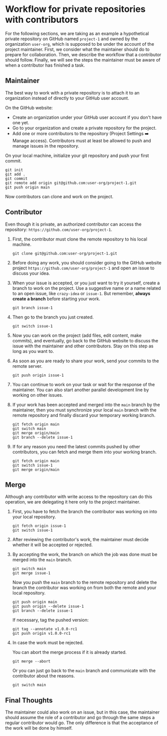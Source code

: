 # Workflow for private repositories with contributors

For the following sections, we are taking as an example a hypothetical private repository on GitHub named `project-1` and owned by the organization `user-org`, which is supposed to be under the account of the project maintainer. First, we consider what the maintainer should do to prepare for collaboration. Then, we describe the workflow that a contributor should follow. Finally, we will see the steps the maintainer must be aware of when a contributor has finished a task.

## Maintainer

The best way to work with a private repository is to attach it to an organization instead of directly to your GitHub user account.

On the GitHub website:

- Create an organization under your GitHub user account if you don't have one yet.
- Go to your organization and create a private repository for the project.
- Add one or more contributors to the repository (Project Settings :arrow_right: Manage access). Contributors must at least be allowed to push and manage issues in the repository.

On your local machine, initialize your git repository and push your first commit.

```
git init
git add .
git commit
git remote add origin git@github.com:user-org/project-1.git
git push origin main
```

Now contributors can clone and work on the project.

## Contributor

Even though it is private, an authorized contributor can access the repository: `https://github.com/user-org/project-1`.

1. First, the contributor must clone the remote repository to his local machine.

   ```
   git clone git@github.com:user-org/project-1.git
   ```

2. Before doing any work, you should consider going to the GitHub website project `https://github.com/user-org/project-1` and open an issue to discuss your idea.

3. When your issue is accepted, or you just want to try it yourself, create a branch to work on the project. Use a suggestive name or a name related to an open issue, like `crazy-idea` or `issue-1`. But remember, **always create a branch** before starting your work.

   ```
   git branch issue-1
   ```

4. Then go to the branch you just created.

   ```
   git switch issue-1
   ```

5. Now you can work on the project (add files, edit content, make commits), and eventually, go back to the GitHub website to discuss the issue with the maintainer and other contributors. Stay on this step as long as you want to.

6. As soon as you are ready to share your work, send your commits to the remote server.

   ```
   git push origin issue-1
   ```

7. You can continue to work on your task or wait for the response of the maintainer. You can also start another parallel development line by working on other issues.

8. If your work has been accepted and merged into the `main` branch by the maintainer, then you must synchronize your local `main` branch with the remote repository and finally discard your temporary working branch.

   ```
   git fetch origin main
   git switch main
   git merge origin/main
   git branch --delete issue-1
   ```

9. If for any reason you need the latest commits pushed by other contributors, you can fetch and merge them into your working branch.

   ```
   git fetch origin main
   git switch issue-1
   git merge origin/main
   ```

## Merge

Although any contributor with write access to the repository can do this operation, we are delegating it here only to the project maintainer.

1. First, you have to fetch the branch the contributor was working on into your local repository.

   ```
   git fetch origin issue-1
   git switch issue-1
   ```

2. After reviewing the contributor's work, the maintainer must decide whether it will be accepted or rejected.

3. By accepting the work, the branch on which the job was done must be merged into the `main` branch.

   ```
   git switch main
   git merge issue-1
   ```

   Now you push the `main` branch to the remote repository and delete the branch the contributor was working on from both the remote and your local repository.

   ```
   git push origin main
   git push origin --delete issue-1
   git branch --delete issue-1
   ```

   If necessary, tag the pushed version:

   ```
   git tag --annotate v1.0.0-rc1
   git push origin v1.0.0-rc1
   ```

4. In case the work must be rejected.

   You can abort the merge process if it is already started.

   ```
   git merge --abort
   ```

   Or you can just go back to the `main` branch and communicate with the contributor about the reasons.

   ```
   git switch main
   ```

## Final Thoughts

The maintainer could also work on an issue, but in this case, the maintainer should assume the role of a contributor and go through the same steps a regular contributor would go. The only difference is that the acceptance of the work will be done by himself.
